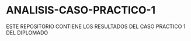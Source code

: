 # ANALISIS-CASO-PRACTICO-1
ESTE REPOSITORIO CONTIENE LOS RESULTADOS DEL CASO PRACTICO 1 DEL DIPLOMADO
